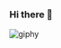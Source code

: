 ### Hi there 👋
![giphy](https://user-images.githubusercontent.com/84276200/166915746-29722775-e559-4661-840f-50e7f08eba24.gif)
